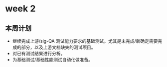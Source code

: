 # week 2

## 本周计划

- 继续完成上游/sig-QA 测试能力要求的基础测试。尤其是未完成/新确定需要完成的部分，以及上游文档缺失的测试项目。
- 对已有测试结果进行分析。
- 为基础测试/基础性能测试自动化做准备。
